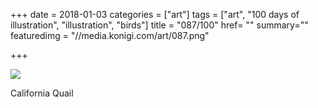 +++
date = 2018-01-03
categories = ["art"]
tags = ["art", "100 days of illustration", "illustration", "birds"]
title = "087/100"
href= ""
summary=""
featuredimg = "//media.konigi.com/art/087.png"

+++

<img src="//media.konigi.com/art/087.png" />

California Quail
